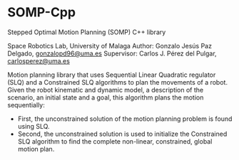 # SOMP-Cpp
Stepped Optimal Motion Planning (SOMP) C++ library

Space Robotics Lab, University of Malaga
Author: Gonzalo Jesús Paz Delgado, gonzalopd96@uma.es
Supervisor: Carlos J. Pérez del Pulgar, carlosperez@uma.es

Motion planning library that uses Sequential Linear Quadratic regulator (SLQ) and a Constrained SLQ algorithms to plan the movements of a robot. Given the robot kinematic and dynamic model, a description of the scenario, an initial state and a goal, this algorithm plans the motion sequentially:
  - First, the unconstrained solution of the motion planning problem is found using SLQ.
  - Second, the unconstrained solution is used to initialize the Constrained SLQ algorithm to find the complete non-linear, constrained, global motion plan.
